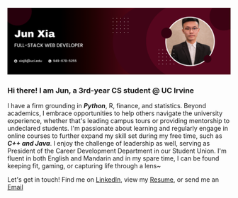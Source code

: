 ![Personal Banner](./Banner.png)

### Hi there! I am Jun, a 3rd-year CS student @ UC Irvine

I have a firm grounding in ***Python***, R, finance, and statistics. Beyond academics, I embrace opportunities to help others navigate the university experience, whether that's leading campus tours or providing mentorship to undeclared students. I'm passionate about learning and regularly engage in online courses to further expand my skill set during my free time, such as ***C++ and Java***. I enjoy the challenge of leadership as well, serving as President of the Career Development Department in our Student Union. I'm fluent in both English and Mandarin and in my spare time, I can be found keeping fit, gaming, or capturing life through a lens~

Let's get in touch! Find me on [LinkedIn](https://www.linkedin.com/in/jun-xia-255762255), view my [Resume](./New-Resume.pdf), or send me an [Email](mailto:xiaj8@uci.edu)

<!--
**JackyZzZz/JackyZzZz** is a ✨ _special_ ✨ repository because its `README.md` (this file) appears on your GitHub profile.

Here are some ideas to get you started:

- 🔭 I’m currently working on ...
- 🌱 I’m currently learning ...
- 👯 I’m looking to collaborate on ...
- 🤔 I’m looking for help with ...
- 💬 Ask me about ...
- 📫 How to reach me: ...
- 😄 Pronouns: ...
- ⚡ Fun fact: ...
-->
